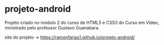 # projeto-android
 Projeto criado no módulo 2 do curso de HTML5 e CSS3 do Curso em Vídeo, ministrado pelo professor Gustavo Guanabara.

site do projeto -> <a href="https://ramonfarias1.github.io/projeto-android/">https://ramonfarias1.github.io/projeto-android/</a>